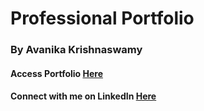 # Professional Portfolio 
###  By Avanika Krishnaswamy

#### Access Portfolio <a href="https://avakrishn.github.io/"> Here</a>

#### Connect with me on LinkedIn <a href="https://www.linkedin.com/in/avakrishn/"> Here</a>
